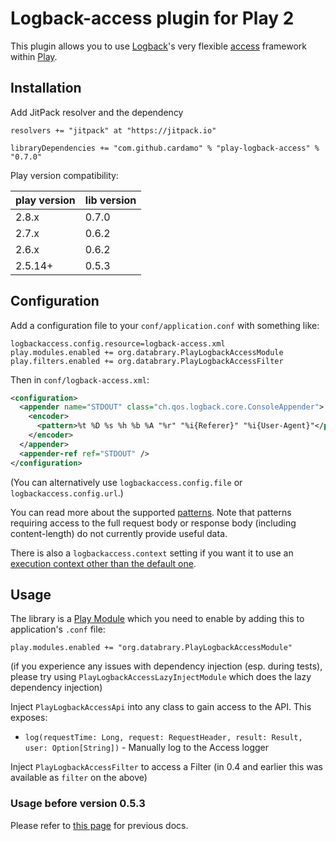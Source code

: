 # Logback-access plugin for Play 2

This plugin allows you to use [Logback](http://logback.qos.ch)'s very flexible [access](http://logback.qos.ch/access.html) framework within [Play](http://www.playframework.com).


## Installation

Add JitPack resolver and the dependency

    resolvers += "jitpack" at "https://jitpack.io"

    libraryDependencies += "com.github.cardamo" % "play-logback-access" % "0.7.0"

Play version compatibility:

| play version | lib version |
|--------------|-------------|
| 2.8.x        | 0.7.0       |
| 2.7.x        | 0.6.2       |
| 2.6.x        | 0.6.2       |
| 2.5.14+      | 0.5.3       |

## Configuration

Add a configuration file to your `conf/application.conf` with something like:

    logbackaccess.config.resource=logback-access.xml
    play.modules.enabled += org.databrary.PlayLogbackAccessModule
    play.filters.enabled += org.databrary.PlayLogbackAccessFilter

Then in `conf/logback-access.xml`:

```xml
<configuration>
  <appender name="STDOUT" class="ch.qos.logback.core.ConsoleAppender">
    <encoder>
      <pattern>%t %D %s %h %b %A "%r" "%i{Referer}" "%i{User-Agent}"</pattern>
    </encoder>
  </appender>
  <appender-ref ref="STDOUT" />
</configuration>
```

(You can alternatively use `logbackaccess.config.file` or `logbackaccess.config.url`.)

You can read more about the supported [patterns](http://logback.qos.ch/manual/layouts.html#logback-access).
Note that patterns requiring access to the full request body or response body (including content-length) do not currently provide useful data.

There is also a `logbackaccess.context` setting if you want it to use an [execution context other than the default one](http://www.playframework.com/documentation/2.2.x/ThreadPools).


## Usage

The library is a [Play Module](https://www.playframework.com/documentation/2.6.x/Modules) which
you need to enable by adding this to application's `.conf` file:

    play.modules.enabled += "org.databrary.PlayLogbackAccessModule"

(if you experience any issues with dependency injection (esp. during tests), please try using `PlayLogbackAccessLazyInjectModule` which does the lazy dependency injection)

Inject `PlayLogbackAccessApi` into any class to gain access to the API. This exposes:
- `log(requestTime: Long, request: RequestHeader, result: Result, user: Option[String])` - Manually log to the Access logger

Inject `PlayLogbackAccessFilter` to access a Filter (in 0.4 and earlier this was available as `filter` on the above)

### Usage before version 0.5.3

Please refer to [this page](https://github.com/cardamo/play-logback-access/tree/0.5.2#logback-access-plugin-for-play-2)
for previous docs.
